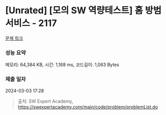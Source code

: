 # [Unrated] [모의 SW 역량테스트] 홈 방범 서비스 - 2117 

[문제 링크](https://swexpertacademy.com/main/code/problem/problemDetail.do?contestProbId=AV5V61LqAf8DFAWu) 

### 성능 요약

메모리: 64,384 KB, 시간: 1,168 ms, 코드길이: 1,063 Bytes

### 제출 일자

2024-03-03 17:28



> 출처: SW Expert Academy, https://swexpertacademy.com/main/code/problem/problemList.do